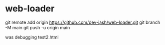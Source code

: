 # web-loader

git remote add origin https://github.com/dev-jash/web-loader.git
git branch -M main
git push -u origin main

was debugging test2.html
